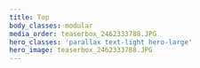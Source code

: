 ```yaml
---
title: Top
body_classes: modular
media_order: teaserbox_2462333788.JPG
hero_classes: 'parallax text-light hero-large'
hero_image: teaserbox_2462333788.JPG
---
```


